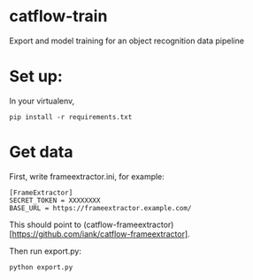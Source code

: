 # catflow-train

Export and model training for an object recognition data pipeline

# Set up:

In your virtualenv,

```
pip install -r requirements.txt
```

# Get data

First, write frameextractor.ini, for example:

```
[FrameExtractor]
SECRET_TOKEN = XXXXXXXX
BASE_URL = https://frameextractor.example.com/
```

This should point to
(catflow-frameextractor)[https://github.com/iank/catflow-frameextractor].

Then run export.py:

```
python export.py
```
